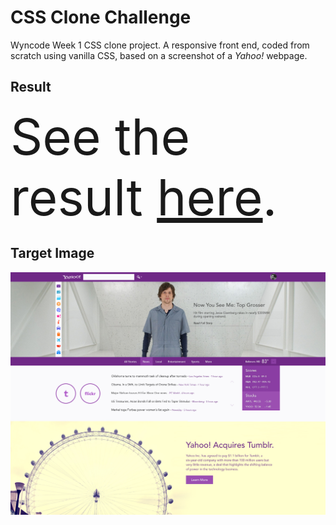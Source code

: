 # CSS Clone Challenge
Wyncode Week 1 CSS clone project. A responsive front end, coded from scratch using vanilla CSS, based on a screenshot of a <em>Yahoo!</em> webpage.

## Result
<span style="font-size:5rem;">See the result [here](https://mr-bean.netlify.app).</span>

## Target Image
![Yahoo! page screenshot](/yahoo_eisenberg.jpg)



